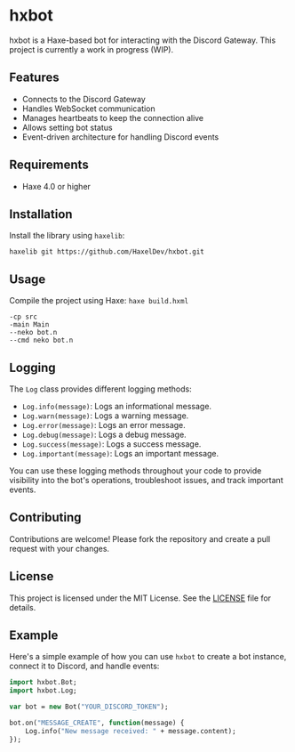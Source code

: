 # hxbot

hxbot is a Haxe-based bot for interacting with the Discord Gateway. This project is currently a work in progress (WIP).

## Features

- Connects to the Discord Gateway
- Handles WebSocket communication
- Manages heartbeats to keep the connection alive
- Allows setting bot status
- Event-driven architecture for handling Discord events

## Requirements

- Haxe 4.0 or higher

## Installation

Install the library using `haxelib`:

`haxelib git https://github.com/HaxelDev/hxbot.git`

## Usage

Compile the project using Haxe:
`haxe build.hxml`
```
-cp src
-main Main
--neko bot.n
--cmd neko bot.n
```

## Logging

The `Log` class provides different logging methods:

- `Log.info(message)`: Logs an informational message.
- `Log.warn(message)`: Logs a warning message.
- `Log.error(message)`: Logs an error message.
- `Log.debug(message)`: Logs a debug message.
- `Log.success(message)`: Logs a success message.
- `Log.important(message)`: Logs an important message.

You can use these logging methods throughout your code to provide visibility into the bot's operations, troubleshoot issues, and track important events.

## Contributing

Contributions are welcome! Please fork the repository and create a pull request with your changes.

## License

This project is licensed under the MIT License. See the [LICENSE](https://github.com/HaxelDev/hxbot/blob/main/LICENSE) file for details.

## Example

Here's a simple example of how you can use `hxbot` to create a bot instance, connect it to Discord, and handle events:

```haxe
import hxbot.Bot;
import hxbot.Log;

var bot = new Bot("YOUR_DISCORD_TOKEN");

bot.on("MESSAGE_CREATE", function(message) {
    Log.info("New message received: " + message.content);
});
```
